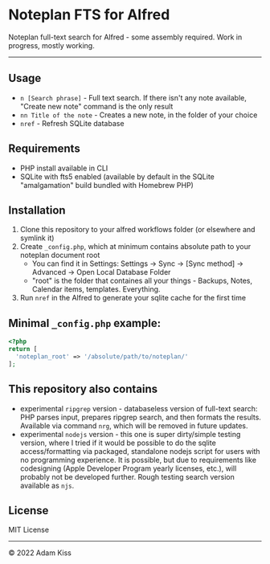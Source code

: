 # Noteplan FTS for Alfred
Noteplan full-text search for Alfred - some assembly required. Work in progress, mostly working.

---

## Usage
- `n [Search phrase]` - Full text search. If there isn't any note available, "Create new note" command is the only result
- `nn Title of the note` - Creates a new note, in the folder of your choice
- `nref` - Refresh SQLite database

## Requirements
- PHP install available in CLI
- SQLite with fts5 enabled (available by default in the SQLite "amalgamation" build bundled with Homebrew PHP)

## Installation
1. Clone this repository to your alfred workflows folder (or elsewhere and symlink it)
2. Create `_config.php`, which at minimum contains absolute path to your noteplan document root
	- You can find it in Settings: Settings → Sync → [Sync method] → Advanced → Open Local Database Folder
	- "root" is the folder that containes all your things - Backups, Notes, Calendar items, templates. Everything.
3. Run `nref` in the Alfred to generate your sqlite cache for the first time

## Minimal `_config.php` example:
``` php
<?php 
return [
  'noteplan_root' => '/absolute/path/to/noteplan/'
];
```

## This repository also contains
- experimental `ripgrep` version - databaseless version of full-text search: PHP parses input, prepares ripgrep search, and then formats the results. Available via command `nrg`, which will be removed in future updates. 
- experimental `nodejs` version - this one is super dirty/simple testing version, where I tried if it would be possible to do the sqlite access/formatting via packaged, standalone nodejs script for users with no programming experience. It is possible, but due to requirements like codesigning (Apple Developer Program yearly licenses, etc.), will probably not be developed further. Rough testing search version available as `njs`.

## License
MIT License

---

© 2022 Adam Kiss